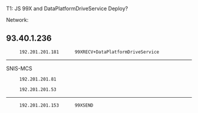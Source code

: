 
T1: JS 99X  and  DataPlatformDriveService  Deploy?

Network:


93.40.1.236
---
         192.201.201.181      99XRECV+DataPlatformDriveService
---
SNIS-MCS

         192.201.201.81

         192.201.201.53
---
         192.201.201.153      99XSEND
